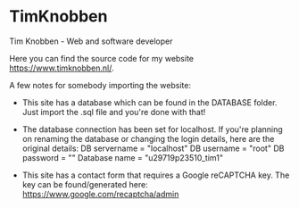 # TimKnobben
Tim Knobben - Web and software developer

Here you can find the source code for my website https://www.timknobben.nl/.

A few notes for somebody importing the website:
* This site has a database which can be found in the DATABASE folder. Just import the .sql file and you're done with that!

* The database connection has been set for localhost. If you're planning on renaming the database or changing the login details, here are the original details: 
  DB servername = "localhost"
  DB username   = "root"
  DB password   = ""
  Database name = "u29719p23510_tim1"
 
* This site has a contact form that requires a Google reCAPTCHA key. 
The key can be found/generated here: https://www.google.com/recaptcha/admin
